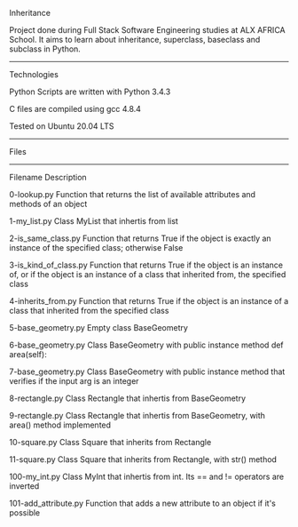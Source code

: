 Inheritance






Project done during Full Stack Software Engineering studies at ALX AFRICA School. It aims to learn about inheritance, superclass, baseclass and subclass in Python.
****************************************************************************************************************************************************



Technologies



Python Scripts are written with Python 3.4.3



C files are compiled using gcc 4.8.4



Tested on Ubuntu 20.04 LTS


**********************************************************************************************************************************************


Files

*******

Filename	Description




0-lookup.py	Function that returns the list of available attributes and methods of an object









1-my_list.py	Class MyList that inhertis from list








2-is_same_class.py	Function that returns True if the object is exactly an instance of the specified class; otherwise False










3-is_kind_of_class.py	Function that returns True if the object is an instance of, or if the object is an instance of a class that inherited from, the specified class








4-inherits_from.py	Function that returns True if the object is an instance of a class that inherited from the specified class








5-base_geometry.py	Empty class BaseGeometry







6-base_geometry.py	Class BaseGeometry with public instance method def area(self):







7-base_geometry.py	Class BaseGeometry with public instance method that verifies if the input arg is an integer








8-rectangle.py	Class Rectangle that inhertis from BaseGeometry









9-rectangle.py	Class Rectangle that inhertis from BaseGeometry, with area() method implemented








10-square.py	Class Square that inherits from Rectangle








11-square.py	Class Square that inherits from Rectangle, with str() method








100-my_int.py	Class MyInt that inhertis from int. Its == and != operators are inverted







101-add_attribute.py	Function that adds a new attribute to an object if it's possible
